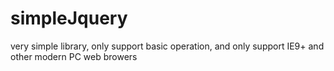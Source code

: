 # simpleJquery
very simple library, only support basic operation, and only support IE9+ and other modern PC web browers
